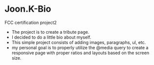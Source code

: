 # Joon.K-Bio

FCC certification project2

- The project is to create a tribute page.
- I decided to do a little bio about myself.
- This simple project consists of adding images, paragraphs, ul, etc.
- my personal goal is to properly utilize the @media query to create a responsive page with proper ratios and layouts based on the screen size.
